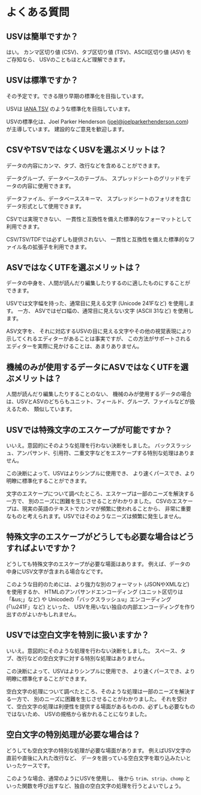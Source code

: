 # よくある質問


## USVは簡単ですか？

はい。
カンマ区切り値 (CSV)、タブ区切り値 (TSV)、ASCII区切り値 (ASV) をご存知なら、
USVのこともほとんど理解できます。


## USVは標準ですか？

その予定です。できる限り早期の標準化を目指しています。

USVは
<a href="https://www.iana.org/assignments/media-types/text/tab-separated-values">IANA TSV</a>
のような標準化を目指しています。

USVの標準化は、Joel Parker Henderson (joel@joelparkerhenderson.com) が主導しています。
建設的なご意見を歓迎します。


## CSVやTSVではなくUSVを選ぶメリットは？

データの内容にカンマ、タブ、改行などを含めることができます。

データグループ、データベースのテーブル、
スプレッドシートのグリッドをデータの内容に使用できます。

データファイル、データベーススキーマ、
スプレッドシートのフォリオを含むデータ形式として使用できます。

CSVでは実現できない、
一貫性と互換性を備えた標準的なフォーマットとして利用できます。

CSV/TSV/TDFでは必ずしも提供されない、
一貫性と互換性を備えた標準的なファイル名の拡張子を利用できます。


## ASVではなくUTFを選ぶメリットは？

データの中身を、人間が読んだり編集したりするのに適したものにすることができます。

USVでは文字幅を持った、通常目に見える文字 (Unicode 241Fなど) を使用します。
一方、
ASVではゼロ幅の、通常目に見えない文字 (ASCII 31など) を使用します。

ASV文字を、
それに対応するUSVの目に見える文字やその他の視覚表現により示してくれるエディターがあることは事実ですが、
この方法がサポートされるエディターを実際に見かけることは、あまりありません。


## 機械のみが使用するデータにASVではなくUTFを選ぶメリットは？

人間が読んだり編集したりすることのない、
機械のみが使用するデータの場合は、USVとASVのどちらもユニット、フィールド、グループ、ファイルなどが扱えるため、
類似しています。


## USVでは特殊文字のエスケープが可能ですか？

いいえ。意図的にそのような処理を行わない決断をしました。
バックスラッシュ、アンパサンド、引用符、二重文字などをエスケープする特別な処理はありません。

この決断によって、USVはよりシンプルに使用でき、
より速くパースでき、より明瞭に標準化することができます。

文字のエスケープについて調べたところ、エスケープは一部のニーズを解決する一方で、
別のニーズに困難を生じさせることがわかりました。
CSVのエスケープは、現実の英語のテキストでカンマが頻繁に使われることから、
非常に重要なものと考えられます。USVではそのようなニーズは頻繁に発生しません。


## 特殊文字のエスケープがどうしても必要な場合はどうすればよいですか？

どうしても特殊文字のエスケープが必要な場面はあります。
例えば、データの中身にUSV文字が含まれる場合などです。

このような目的のためには、より強力な別のフォーマット (JSONやXMLなど) を使用するか、
HTMLのアンパサンドエンコーディング (ユニット区切りは「&amp;us;」など) や
Unicodeの「バックスラッシュu」エンコーディング (「\u241F」など) といった、
USVを用いない独自の内部エンコーディングを作り出すのがよいかもしれません。


## USVでは空白文字を特別に扱いますか？

いいえ。意図的にそのような処理を行わない決断をしました。
スペース、タブ、改行などの空白文字に対する特別な処理はありません。

この決断によって、USVはよりシンプルに使用でき、
より速くパースでき、より明瞭に標準化することができます。

空白文字の処理について調べたところ、そのような処理は一部のニーズを解決する一方で、
別のニーズに困難を生じさせることがわかりました。
それを受けて、空白文字の処理は利便性を提供する場面があるものの、必ずしも必要なものではないため、
USVの規格から省かれることになりました。


## 空白文字の特別処理が必要な場合は？

どうしても空白文字の特別な処理が必要な場面があります。
例えばUSV文字の直前や直後に入れた改行など、
データを囲っている空白文字を取り込みたいといったケースです。

このような場合、通常のようにUSVを使用し、
後から `trim`、`strip`、`chomp` といった関数を呼び出すなど、独自の空白文字の処理を行うとよいでしょう。
